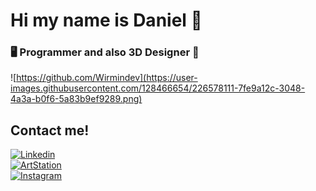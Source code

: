 # Hi my name is Daniel 👋
### 🖥️ Programmer and also 3D Designer 🎨
![https://github.com/Wirmindev](https://user-images.githubusercontent.com/128466654/226578111-7fe9a12c-3048-4a3a-b0f6-5a83b9ef9289.png)
## Contact me!
[![Linkedin](https://img.shields.io/static/v1?label=Daniel%20Lopez%20Cervera.&message=Linkedin&color=blue&style=for-the-badge&logo=linkedin)](https://www.linkedin.com/in/daniellopezcervera/)
</br>
[![ArtStation](https://img.shields.io/static/v1?label=Wirmin&message=ArtStation&color=blue&style=for-the-badge&logo=artstation)](https://www.artstation.com/wirmin)
</br>
[![Instagram](https://img.shields.io/static/v1?label=WirminRock&message=Instagram&color=critical&style=for-the-badge&logo=Instagram)](https://www.instagram.com/wirminrock/)

